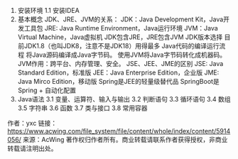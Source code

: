 1. 安装环境
1.1 安装IDEA
2. 基本概念
JDK、JRE、JVM的关系：
JDK：Java Development Kit，Java开发工具包
JRE: Java Runtime Environment，Java运行环境
JVM：Java Virtual Machine，Java虚拟机
JDK包含JRE，JRE包含JVM
JDK版本选择
目前JDK1.8（也叫JDK8，注意不是JDK18）用得最多
Java代码的编译运行流程
将Java源码编译成Java字节码。
使用JVM将Java字节码转化成机器码。
JVM作用：跨平台、内存管理、安全。
JSE、JEE、JME的区别
JSE: Java Standard Edition，标准版
JEE：Java Enterprise Edition，企业版
JME: Java Mirco Edition，移动版
Spring是JEE的轻量级替代品
SpringBoot是Spring + 自动化配置
3. Java语法
3.1 变量、运算符、输入与输出
3.2 判断语句
3.3 循环语句
3.4 数组
3.5 字符串
3.6 函数
3.7 类与接口
3.8 常用容器

作者：yxc
链接：https://www.acwing.com/file_system/file/content/whole/index/content/5914056/
来源：AcWing
著作权归作者所有。商业转载请联系作者获得授权，非商业转载请注明出处。